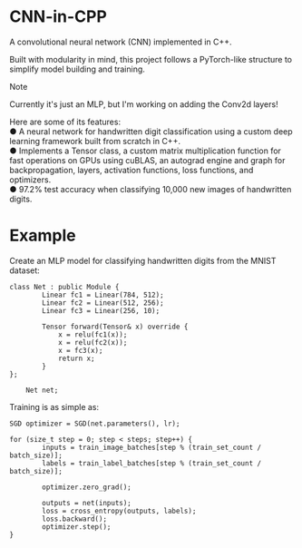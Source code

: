 # CNN-in-CPP
A convolutional neural network (CNN) implemented in C++.

Built with modularity in mind, this project follows a PyTorch-like structure to simplify model building and training.

> [!NOTE]
> Currently it's just an MLP, but I'm working on adding the Conv2d layers!

Here are some of its features:  
● A neural network for handwritten digit classification using a custom deep learning framework built from scratch in C++.  
● Implements a Tensor class, a custom matrix multiplication function for fast operations on GPUs using cuBLAS, an autograd engine and graph for backpropagation, layers, activation functions, loss functions, and optimizers.  
● 97.2% test accuracy when classifying 10,000 new images of handwritten digits.  

# Example
Create an MLP model for classifying handwritten digits from the MNIST dataset:
```
class Net : public Module {
        Linear fc1 = Linear(784, 512);
        Linear fc2 = Linear(512, 256);
        Linear fc3 = Linear(256, 10);

        Tensor forward(Tensor& x) override {
            x = relu(fc1(x));
            x = relu(fc2(x));
            x = fc3(x);
            return x;
        }
};

    Net net;
```
Training is as simple as:
```
SGD optimizer = SGD(net.parameters(), lr);

for (size_t step = 0; step < steps; step++) {
        inputs = train_image_batches[step % (train_set_count / batch_size)];
        labels = train_label_batches[step % (train_set_count / batch_size)];

        optimizer.zero_grad();

        outputs = net(inputs);
        loss = cross_entropy(outputs, labels);
        loss.backward();
        optimizer.step();
}
```